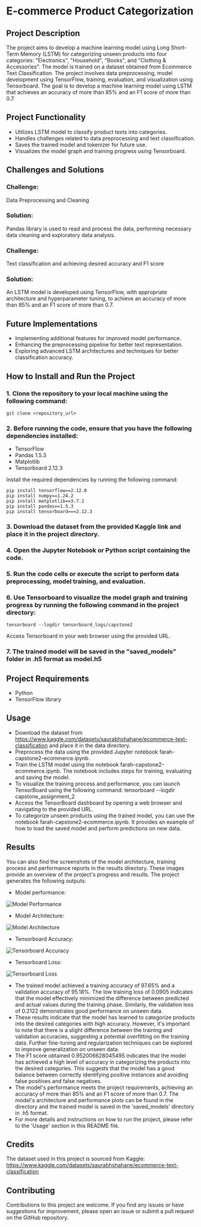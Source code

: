 # E-commerce Product Categorization
## Project Description
The project aims to develop a machine learning model using Long Short-Term Memory (LSTM) for categorizing unseen products into four categories: "Electronics", "Household", "Books", and "Clothing & Accessories". The model is trained on a dataset obtained from Ecommerce Text Classification. The project involves data preprocessing, model development using TensorFlow, training, evaluation, and visualization using Tensorboard. The goal is to develop a machine learning model using LSTM that achieves an accuracy of more than 85% and an F1 score of more than 0.7.
## Project Functionality
- Utilizes LSTM model to classify product texts into categories.
- Handles challenges related to data preprocessing and text classification.
- Saves the trained model and tokenizer for future use.
- Visualizes the model graph and training progress using Tensorboard.
## Challenges and Solutions
### Challenge: 
Data Preprocessing and Cleaning
### Solution: 
Pandas library is used to read and process the data, performing necessary data cleaning and exploratory data analysis.
### Challenge: 
Text classification and achieving desired accuracy and F1 score
### Solution: 
An LSTM model is developed using TensorFlow, with appropriate architecture and hyperparameter tuning, to achieve an accuracy of more than 85% and an F1 score of more than 0.7.
## Future Implementations
- Implementing additional features for improved model performance.
- Enhancing the preprocessing pipeline for better text representation.
- Exploring advanced LSTM architectures and techniques for better classification accuracy.
## How to Install and Run the Project
### 1. Clone the repository to your local machine using the following command:
```shell
git clone <repository_url>
```
### 2. Before running the code, ensure that you have the following dependencies installed:
- TensorFlow
- Pandas 1.5.3
- Matplotlib
- Tensorboard 2.12.3

Install the required dependencies by running the following command:
```shell
pip install tensorflow==2.12.0
pip install numpy==1.24.2
pip install matplotlib==3.7.1
pip install pandas==1.5.3
pip install tensorboard===2.12.3
```
### 3. Download the dataset from the provided Kaggle link and place it in the project directory.
### 4. Open the Jupyter Notebook or Python script containing the code.
### 5. Run the code cells or execute the script to perform data preprocessing, model training, and evaluation.
### 6. Use Tensorboard to visualize the model graph and training progress by running the following command in the project directory:
```shell
tensorboard --logdir tensorboard_logs/capstone2
```
Access Tensorboard in your web browser using the provided URL.
### 7. The trained model will be saved in the "saved_models" folder in .h5 format as model.h5
## Project Requirements
- Python
- TensorFlow library
## Usage
- Download the dataset from https://www.kaggle.com/datasets/saurabhshahane/ecommerce-text-classification and place it in the data directory.
- Preprocess the data using the provided Jupyter notebook farah-capstone2-ecommerce.ipynb.
- Train the LSTM model using the notebook farah-capstone2-ecommerce.ipynb. The notebook includes steps for training, evaluating and saving the model.
- To visualize the training process and performance, you can launch TensorBoard using the following command:
  tensorboard --logdir capstone_assignment_2
- Access the TensorBoard dashboard by opening a web browser and navigating to the provided URL.
- To categorize unseen products using the trained model, you can use the notebook farah-capstone2-ecommerce.ipynb. It provides an example of how to load the saved model and perform predictions on new data.
## Results
You can also find the screenshots of the model architecture, training process and performance reports in the results directory. These images provide an overview of the project's progress and results.
The project generates the following outputs:

- Model performance:

![Model Performance](farah-model-performance.png)

- Model Architecture:

![Model Architecture](farah-model-summary.png)

- Tensorboard Accuracy:

![Tensorboard Accuracy](farah-accuracy-tensorboard.png)

- Tensorboard Loss:

![Tensorboard Loss](farah-loss-tensorboard.png)

- The trained model achieved a training accuracy of 97.65% and a validation accuracy of 95.18%. The low training loss of 0.0905 indicates that the model effectively minimized the difference between predicted and actual values during the training phase. Similarly, the validation loss of 0.2122 demonstrates good performance on unseen data.
- These results indicate that the model has learned to categorize products into the desired categories with high accuracy. However, it's important to note that there is a slight difference between the training and validation accuracies, suggesting a potential overfitting on the training data. Further fine-tuning and regularization techniques can be explored to improve generalization on unseen data.
- The F1 score obtained 0.952006628045495 indicates that the model has achieved a high level of accuracy in categorizing the products into the desired categories. This suggests that the model has a good balance between correctly identifying positive instances and avoiding false positives and false negatives.
- The model's performance meets the project requirements, achieving an accuracy of more than 85% and an F1 score of more than 0.7. The model's architecture and performance plots can be found in the directory and the trained model is saved in the 'saved_models' directory in .h5 format.
- For more details and instructions on how to run the project, please refer to the 'Usage' section in this README file.
## Credits
The dataset used in this project is sourced from Kaggle:
https://www.kaggle.com/datasets/saurabhshahane/ecommerce-text-classification

## Contributing
Contributions to this project are welcome. If you find any issues or have suggestions for improvement, please open an issue or submit a pull request on the GitHub repository.
